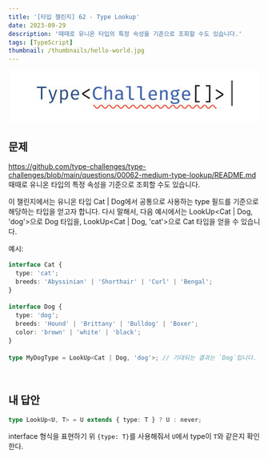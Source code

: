```yaml
---
title: '[타입 챌린지] 62 - Type Lookup'
date: 2023-09-29
description: '때때로 유니온 타입의 특정 속성을 기준으로 조회할 수도 있습니다.'
tags: [TypeScript]
thumbnail: /thumbnails/hello-world.jpg
---
```


<p align="center"><img src="./type-challenge.jpeg"/></p>

## 문제

https://github.com/type-challenges/type-challenges/blob/main/questions/00062-medium-type-lookup/README.md
<br/>
때때로 유니온 타입의 특정 속성을 기준으로 조회할 수도 있습니다.

이 챌린지에서는 유니온 타입 Cat | Dog에서 공통으로 사용하는 type 필드를 기준으로 해당하는 타입을 얻고자 합니다. 다시 말해서, 다음 예시에서는 LookUp<Cat | Dog, 'dog'>으로 Dog 타입을, LookUp<Cat | Dog, 'cat'>으로 Cat 타입을 얻을 수 있습니다.

예시:

```typescript
interface Cat {
  type: 'cat';
  breeds: 'Abyssinian' | 'Shorthair' | 'Curl' | 'Bengal';
}

interface Dog {
  type: 'dog';
  breeds: 'Hound' | 'Brittany' | 'Bulldog' | 'Boxer';
  color: 'brown' | 'white' | 'black';
}

type MyDogType = LookUp<Cat | Dog, 'dog'>; // 기대되는 결과는 `Dog`입니다.
```

<br/>

## 내 답안

```typescript
type LookUp<U, T> = U extends { type: T } ? U : never;
```

interface 형식을 표현하기 위 `{type: T}`를 사용해줘서 `U`에서 type이 `T`와 같은지 확인한다.

